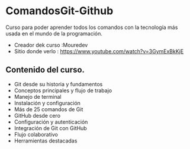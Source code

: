 # ComandosGit-Github
Curso para poder aprender todos los comandos con la tecnología más usada en el mundo de la programación.

- Creador dek curso :Mouredev
- Sitio donde verlo : https://www.youtube.com/watch?v=3GymExBkKjE

## Contenido del curso.

- Git desde su historia y fundamentos
- Conceptos principales y flujo de trabajo
- Manejo de terminal
- Instalación y configuración
- Más de 25 comandos de Git
- GitHub desde cero
- Configuración y autenticación
- Integración de Git con GitHub
- Flujo colaborativo 
- Herramientas destacadas
